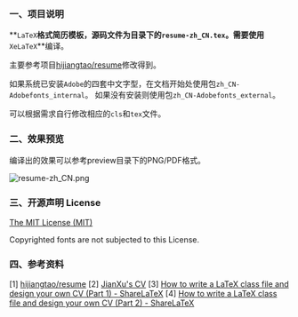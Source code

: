 ### 一、项目说明

**`LaTeX`**格式简历模板，源码文件为目录下的`resume-zh_CN.tex`。需要使用**`XeLaTeX`**编译。

主要参考项目[hijiangtao/resume](https://github.com/hijiangtao/resume.git)修改得到。

如果系统已安装`Adobe`的四套中文字型，在文档开始处使用包`zh_CN-Adobefonts_internal`。
如果没有安装则使用包`zh_CN-Adobefonts_external`。

可以根据需求自行修改相应的`cls`和`tex`文件。

### 二、效果预览

编译出的效果可以参考preview目录下的PNG/PDF格式。

![resume-zh_CN.png](./resume.preview.png)

### 三、开源声明 License

[The MIT License (MIT)](http://opensource.org/licenses/MIT)

Copyrighted fonts are not subjected to this License.

### 四、参考资料

[1] [hijiangtao/resume](https://github.com/hijiangtao/resume.git)
[2] [JianXu's CV](http://www.jianxu.net/en/files/JianXu_CV.pdf)
[3] [How to write a LaTeX class file and design your own CV (Part 1) - ShareLaTeX](https://www.sharelatex.com/blog/2011/03/27/how-to-write-a-latex-class-file-and-design-your-own-cv.html)
[4] [How to write a LaTeX class file and design your own CV (Part 2) - ShareLaTeX](https://www.sharelatex.com/blog/2013/06/28/how-to-write-a-latex-class-file-and-design-your-own-cv.html) 
